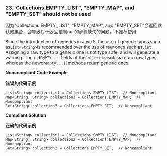 ### 23."Collections.EMPTY_LIST", "EMPTY_MAP", and "EMPTY_SET" should not be used

因为"Collections.EMPTY_LIST", "EMPTY_MAP", and "EMPTY_SET"会返回默认的集合，会导致对于返回值判null的步骤缺失的问题，不推荐使用

Since the introduction of generics in Java 5, the use of generic types such as`List<String>`is recommended over the use of raw ones such as`List`. Assigning a raw type to a generic one is not type safe, and will generate a warning. The old`EMPTY_...`fields of the`Collections`class return raw types, whereas the newer`empty...()`methods return generic ones.


**Noncompliant Code Example**

**错误的代码示例**

```
List<String> collection1 = Collections.EMPTY_LIST;  // Noncompliant
Map<String, String> collection2 = Collections.EMPTY_MAP;  // Noncompliant
Set<String> collection3 = Collections.EMPTY_SET;  // Noncompliant
```


**Compliant Solution**

**正确的代码示例**

```
List<String> collection1 = Collections.EMPTY_LIST;  // Noncompliant
Map<String, String> collection2 = Collections.EMPTY_MAP;  // Noncompliant
Set<String> collection3 = Collections.EMPTY_SET;  // Noncompliant
```


